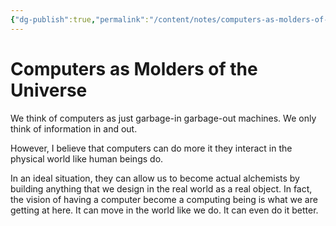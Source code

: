 ```yaml
---
{"dg-publish":true,"permalink":"/content/notes/computers-as-molders-of-the-universe/","noteIcon":"2"}
---
```


# Computers as Molders of the Universe

We think of computers as just garbage-in garbage-out machines. We only think of information in and out.

However, I believe that computers can do more it they interact in the physical world like human beings do. 

In an ideal situation, they can allow us to become actual alchemists by building anything that we design in the real world as a real object. In fact, the vision of having a computer become a computing being is what we are getting at here. It can move in the world like we do. It can even do it better.
